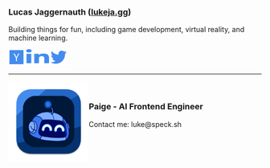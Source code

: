 ### <span>Lucas Jaggernauth</span> (<span style="color: #438CEE;">[lukeja.gg](https://lukeja.gg)</span>)

Building things for fun, including game development, virtual reality, and machine learning.


<div style="display: flex; gap: 0px; color: transparent;">
  <a href="https://www.ycombinator.com/companies/speck" target="_blank" aria-label="Y Combinator" style="color: transparent;">
    <img src="assets/ycombinator.svg" alt="Y Combinator" height="32" width="32">
  </a>
  <a href="https://linkedin.com/in/lucasjagg" target="_blank" aria-label="LinkedIn" style="color: transparent;">
    <img src="assets/linkedin.svg" alt="LinkedIn" height="32" width="52">
  </a>
  <a href="https://twitter.com/lukejagg" target="_blank" aria-label="Twitter" style="color: transparent;">
    <img src="assets/twitter.svg" alt="Twitter" height="32" width="32">
  </a>
</div>

---

<a href="https://paige.sh"><img align="left" src="assets/paige-app.png" alt="Paige - AI Frontend Engineer" width="160"></a>
​ <!-- NO WIDTH SPACE -->
<h3><b>Paige</b> - AI Frontend Engineer</h3>
<p>Contact me: luke@speck.sh</p>

<!-- <table style="display: flex; gap: 10px;">
  <tr>
    <td>
      <a href="https://www.ycombinator.com/companies/speck" target="_blank" aria-label="Y Combinator" class="s1xshr07">
        <img src="assets/ycombinator.svg" alt="Y Combinator" height="32" width="32">
      </a>
    </td>
    <td>
      <a href="https://linkedin.com/in/lucasjagg" target="_blank" aria-label="LinkedIn" class="s1xshr07">
        <img src="assets/linkedin.svg" alt="LinkedIn" height="32" width="32">
      </a>
    </td>
    <td>
      <a href="https://twitter.com/lukejagg" target="_blank" aria-label="Twitter" class="s1xshr07">
        <img src="assets/twitter.svg" alt="Twitter" height="32" width="32">
      </a>
    </td>
  </tr>
</table> -->

<!-- 
<h3><b>Paige</b> - AI Frontend Engineer</h3>
<p>Contact me: luke@speck.sh</p>

<a href="https://paige.sh"><img src="assets/paige-app.png" alt="Paige - AI Frontend Engineer" width="160"></a> -->

<!-- <div style="flex" align="center">
  <a href="https://paige.sh"><img src="assets/paige-app.png" alt="Paige - AI Frontend Engineer" width="160"></a>
  <div style="margin-left: 16px; margin-top: -16px">
    <h3><b>Paige</b> - AI Frontend Engineer</h3>
    <p>Contact me: luke@speck.sh</p>
  </div>
</div> -->


<!-- <table cellpadding="0">
    <tr style="padding: 0; vertical-align: top; height: 160px;">
        <td>
            <a href="https://paige.sh"><img src="assets/paige-app.png" alt="Paige - AI Frontend Engineer" width="160"></a>
        </td>
        <td>
            <h3><b>Paige</b> - AI Frontend Engineer</h3>
            <p>Contact me: luke@speck.sh</p>
        </td>
    </tr>
</table> -->

<!-- <div>
    <img align="top" src="assets/paige-app.png" alt="Paige - AI Frontend Engineer" width="160"/>
    <div style="margin-left: 16px; margin-top: 30px;">
        <h3><b>Paige</b> - AI Frontend Engineer</h3>
        <p>Contact me: luke@speck.sh</p>
    </div>
</div> -->
